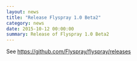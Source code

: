 ```yaml
---
layout: news
title: "Release Flyspray 1.0 Beta2"
category: news
date: 2015-10-12 00:00:00
summary: Release of Flyspray 1.0 Beta2
---
```


See https://github.com/Flyspray/flyspray/releases
